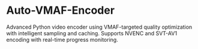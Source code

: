 # Auto-VMAF-Encoder
Advanced Python video encoder using VMAF-targeted quality optimization with intelligent sampling and caching. Supports NVENC and SVT-AV1 encoding with real-time progress monitoring.
